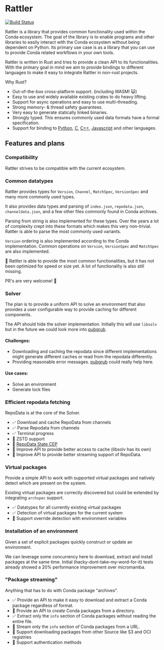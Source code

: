 # Rattler

[![Build Status][build-badge]][build]

[build-badge]: https://img.shields.io/github/actions/workflow/status/mamba-org/rattler/rust-compile.yml?style=flat-square&branch=main
[build]: https://github.com/mamba-org/rattler/actions

Rattler is a library that provides common functionality used within the Conda ecosystem.
The goal of the library is to enable programs and other libraries to easily interact with the Conda ecosystem without being dependent on Python.
Its primary use case is as a library that you can use to provide Conda related workflows in your own tools.

Rattler is written in Rust and tries to provide a clean API to its functionalities. 
With the primary goal in mind we aim to provide bindings to different languages to make it easy to integrate Rattler in non-rust projects.

Why Rust?

* Out-of-the-box cross-platform support. (including WASM! 🙀)
* Easy to use and widely available existing crates to do heavy lifting.
* Support for async operations and easy to use multi-threading. 
* Strong memory- & thread safety guarantees.
* Very easy to generate statically linked binaries.
* Strongly typed. This ensures commonly used data formats have a formal specification.
* Support for binding to [Python](https://github.com/PyO3/pyo3), [C](https://github.com/eqrion/cbindgen), [C++](https://github.com/dtolnay/cxx), [Javascript](https://napi.rs/) and other languages.

## Features and plans

### Compatibility

Rattler strives to be compatible with the current ecosystem.

### Common datatypes

Rattler provides types for `Version`, `Channel`, `MatchSpec`, `VersionSpec` and many more commonly used types. 

It also provides data types and parsing of `index.json`, `repodata.json`, `channeldata.json`, and a few other files commonly found in Conda archives.

Parsing from string is also implemented for these types. 
Over the years a lot of complexity crept into these formats which makes this very non-trivial. 
Rattler is able to parse the most commonly used variants.

`Version` ordering is also implemented according to the Conda implementation. 
Common operations on `Version`, `VersionSpec` and `MatchSpec` are also implemented.

🚧 Rattler is able to provide the most common functionalities, but it has not been optimized for speed or size yet. 
A lot of functionality is also still missing. 

PR's are very welcome! 👋

### Solver

The plan is to provide a uniform API to solve an environment that also provides a user configurable way to provide caching for different components.

The API should hide the solver implementation. 
Initially this will use `libsolv` but in the future we could look more into [pubgrub](https://github.com/pubgrub-rs/pubgrub).

#### Challenges:

* Downloading and caching the repodata since different implementations might generate different caches or read from the repodata differently.
* Providing reasonable error messages. [pubgrub](https://github.com/pubgrub-rs/pubgrub) could really help here.

#### Use cases:

- Solve an environment
- Generate lock files

### Efficient repodata fetching 

RepoData is at the core of the Solver. 

- ✅ Download and cache RepoData from channels
- ✅ Parse Repodata from channels
- ✅ Terminal progress
- 🚧 ZSTD support
- 🚧 [RepoData State CEP](https://github.com/conda-incubator/ceps/pull/46)
- 🚧 Improve API to provide better access to cache (libsolv has its own)
- 🚧 Improve API to provide better streaming support of RepoData.

### Virtual packages

Provide a simple API to work with supported virtual packages and natively detect which are present on the system.

Existing virtual packages are correctly discovered but could be extended by integrating `archspec` support.

- ✅ Datatypes for all currently existing virtual packages
- ✅ Detection of virtual packages for the current system
- 🚧 Support override detection with environment variables

### Installation of an environment

Given a set of explicit packages quickly construct or update an environment.

We can leverage some concurrency here to download, extract and install packages at the same time. 
Initial (hacky-dont-take-my-word-for-it) tests already showed a 20% performance improvement over micromamba.

### "Package streaming"

Anything that has to do with Conda package "archives".

- ✅ Provide an API to make it easy to download and extract a Conda package regardless of format.
- 🚧 Provide an API to *create* Conda packages from a directory.
- ✅ Extract only the `info` section of Conda packages without reading the entire file.
- 🚧 Stream only the `info` section of Conda packages from a URL.
- 🚧 Support downloading packages from other Source like S3 and OCI registries
- 🚧 Support authentication methods
